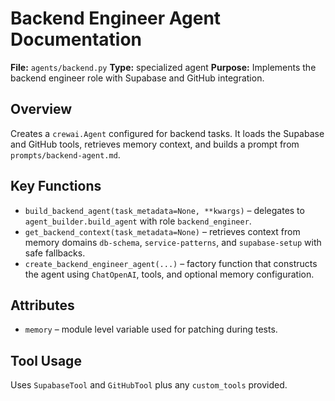 # Backend Engineer Agent Documentation

**File:** `agents/backend.py`
**Type:** specialized agent
**Purpose:** Implements the backend engineer role with Supabase and GitHub integration.

## Overview
Creates a `crewai.Agent` configured for backend tasks. It loads the Supabase and GitHub tools, retrieves memory context, and builds a prompt from `prompts/backend-agent.md`.

## Key Functions
- `build_backend_agent(task_metadata=None, **kwargs)` – delegates to `agent_builder.build_agent` with role `backend_engineer`.
- `get_backend_context(task_metadata=None)` – retrieves context from memory domains `db-schema`, `service-patterns`, and `supabase-setup` with safe fallbacks.
- `create_backend_engineer_agent(...)` – factory function that constructs the agent using `ChatOpenAI`, tools, and optional memory configuration.

## Attributes
- `memory` – module level variable used for patching during tests.

## Tool Usage
Uses `SupabaseTool` and `GitHubTool` plus any `custom_tools` provided.

